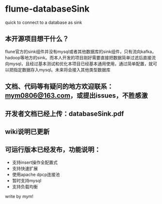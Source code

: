 # flume-databaseSink
quick to connect to a database as sink

## 本开源项目想干什么？
flune官方的sink组件并没有mysql或者其他数据库的sink组件，只有流向kafka，hadoop等地方的sink。而本人开发的项目刚好需要直接把数据简单过滤后直接流向mysql，且经过基本测试和优化本项目已经基本通用使用，通过简单配置，就可以把指定数据存入mysql。未来将会接入其他类型数据库

## 文档、代码等有疑问的地方欢迎联系：mym0806@163.com，或提出issues，不胜感激

## 开发者文档已经上传：databaseSink.pdf

## wiki说明已更新

## 可运行版本已经发布，功能说明：
+ 支持insert操作全配置式
+ 支持快速扩展
+ 使用apache dpcp连接池
+ 暂时支持mysql
+ 支持负载均衡


write by mym!
